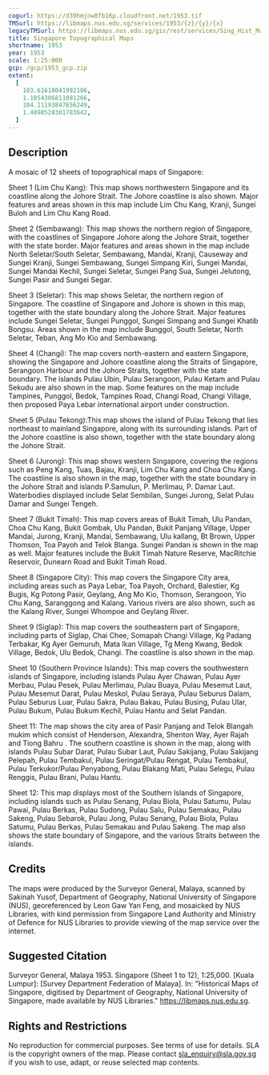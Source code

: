 ```yaml
---
cogurl: https://d39hmjnw8fb16p.cloudfront.net/1953.tif
TMSurl: https://libmaps.nus.edu.sg/services/1953/{z}/{y}/{x}
legacyTMSurl: https://libmaps.nus.edu.sg/gis/rest/services/Sing_Hist_Maps/1953/MapServer/tile/{z}/{y}/{x}
title: Singapore Topographical Maps
shortname: 1953
year: 1953
scale: 1:25:000
gcp: /gcp/1953_gcp.zip
extent:
  [
    103.61618041992186,
    1.1054306811091266,
    104.11193847656249,
    1.4898528301783642,
  ]
---
```


## Description

A mosaic of 12 sheets of topographical maps of Singapore:

Sheet 1 (Lim Chu Kang): This map shows northwestern Singapore and its coastline along the Johore Strait. The Johore coastline is also shown. Major features and areas shown in this map include Lim Chu Kang, Kranji, Sungei Buloh and Lim Chu Kang Road.

Sheet 2 (Sembawang): This map shows the northern region of Singapore, with the coastlines of Singapore Johore along the Johore Strait, together with the state border. Major features and areas shown in the map include North Seletar/South Seletar, Sembawang, Mandai, Kranji, Causeway and Sungei Kranji, Sungei Sembawang, Sungei Simpang Kiri, Sungei Mandai, Sungei Mandai Kechil, Sungei Seletar, Sungei Pang Sua, Sungei Jelutong, Sungei Pasir and Sungei Segar.

Sheet 3 (Seletar): This map shows Seletar, the northern region of Singapore. The coastline of Singapore and Johore is shown in this map, together with the state boundary along the Johore Strait. Major features include Sungei Seletar, Sungei Punggol, Sungei Simpang and Sungei Khatib Bongsu. Areas shown in the map include Bunggol, South Seletar, North Seletar, Teban, Ang Mo Kio and Sembawang.

Sheet 4 (Changi): The map covers north-eastern and eastern Singapore, showing the Singapore and Johore coastline along the Straits of Singapore, Serangoon Harbour and the Johore Straits, together with the state boundary. The islands Pulau Ubin, Pulau Serangoon, Pulau Ketam and Pulau Sekudu are also shown in the map. Some features on the map include Tampines, Punggol, Bedok, Tampines Road, Changi Road, Changi Village, then proposed Paya Lebar international airport under construction.

Sheet 5 (Pulau Tekong):This map shows the island of Pulau Tekong that lies northeast to mainland Singapore, along with its surrounding islands. Part of the Johore coastline is also shown, together with the state boundary along the Johore Strait.

Sheet 6 (Jurong): This map shows western Singapore, covering the regions such as Peng Kang, Tuas, Bajau, Kranji, Lim Chu Kang and Choa Chu Kang. The coastline is also shown in the map, together with the state boundary in the Johore Strait and islands P.Samulun, P. Merlimau, P. Damar Laut. Waterbodies displayed include Selat Sembilan, Sungei Jurong, Selat Pulau Damar and Sungei Tengeh.

Sheet 7 (Bukit Timah): This map covers areas of Bukit Timah, Ulu Pandan, Choa Chu Kang, Bukit Gombak, Ulu Pandan, Bukit Panjang Village, Upper Mandai, Jurong, Kranji, Mandai, Sembawang, Ulu kallang, Bt Brown, Upper Thomson, Toa Payoh and Telok Blanga. Sungei Pandan is shown in the map as well. Major features include the Bukit Timah Nature Reserve, MacRitchie Reservoir, Dunearn Road and Bukit Timah Road.

Sheet 8 (Singapore City): This map covers the Singapore City area, including areas such as Paya Lebar, Toa Payoh, Orchard, Balestier, Kg Bugis, Kg Potong Pasir, Geylang, Ang Mo Kio, Thomson, Serangoon, Yio Chu Kang, Saranggong and Kalang. Various rivers are also shown, such as the Kalang River, Sungei Whompoe and Geylang River.

Sheet 9 (Siglap): This map covers the southeastern part of Singapore, including parts of Siglap, Chai Chee, Somapah Changi Village, Kg Padang Terbakar, Kg Ayer Gemuruh, Mata Ikan Village, Tg Meng Kwang, Bedok Village, Bedok, Ulu Bedok, Changi. The coastline is also shown in the map.

Sheet 10 (Southern Province Islands): This map covers the southwestern islands of Singapore, including islands Pulau Ayer Chawan, Pulau Ayer Merbau, Pulau Pesek, Pulau Merlimau, Pulau Buaya, Pulau Mesemut Laut, Pulau Mesemut Darat, Pulau Meskol, Pulau Seraya, Pulau Seburus Dalam, Pulau Seburus Luar, Pulau Sakra, Pulau Bakau, Pulau Busing, Pulau Ular, Pulau Bukum, Pulau Bukum Kechil, Pulau Hantu and Selat Pandan.

Sheet 11: The map shows the city area of Pasir Panjang and Telok Blangah mukim which consist of Henderson, Alexandra, Shenton Way, Ayer Rajah and Tiong Bahru . The southern coastline is shown in the map, along with islands Pulau Subar Darat, Pulau Subar Laut, Pulau Sakijang, Pulau Sakijang Pelepah, Pulau Tembakul, Pulau Seringat/Pulau Rengat, Pulau Tembakul, Pulau Terkukor/Pulau Penyabong, Pulau Blakang Mati, Pulau Selegu, Pulau Renggis, Pulau Brani, Pulau Hantu.

Sheet 12: This map displays most of the Southern Islands of Singapore, including islands such as Pulau Senang, Pulau Biola, Pulau Satumu, Pulau Pawai, Pulau Berkas, Pulau Sudong, Pulau Salu, Pulau Semakau, Pulau Sakeng, Pulau Sebarok, Pulau Jong, Pulau Senang, Pulau Biola, Pulau Satumu, Pulau Berkas, Pulau Semakau and Pulau Sakeng. The map also shows the state boundary of Singapore, and the various Straits between the islands.

## Credits

The maps were produced by the Surveyor General, Malaya, scanned by Sakinah Yusof, Department of Geography, National University of Singapore (NUS), georeferenced by Leon Gaw Yan Feng, and mosaicked by NUS Libraries, with kind permission from Singapore Land Authority and Ministry of Defence for NUS Libraries to provide viewing of the map service over the internet.

## Suggested Citation

Surveyor General, Malaya 1953. Singapore (Sheet 1 to 12), 1:25,000. [Kuala Lumpur]: [Survey Department Federation of Malaya]. In: "Historical Maps of Singapore, digitised by Department of Geography, National University of Singapore, made available by NUS Libraries." https://libmaps.nus.edu.sg.

## Rights and Restrictions

No reproduction for commercial purposes. See terms of use for details. SLA is the copyright owners of the map. Please contact sla_enquiry@sla.gov.sg if you wish to use, adapt, or reuse selected map contents.

